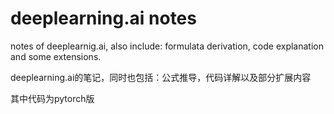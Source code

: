 # deeplearning.ai notes
notes of deeplearnig.ai, also include: formulata derivation, code explanation and some extensions.

deeplearning.ai的笔记，同时也包括：公式推导，代码详解以及部分扩展内容

其中代码为pytorch版